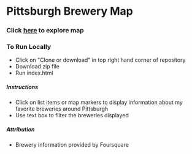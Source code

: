 <h1>Pittsburgh Brewery Map</h1> 

<h3>Click <a href="http://timmyhall.github.io/Pittsburgh-Brewery-Map/">here</a> to explore map</h3>

<h3>To Run Locally</h3>
<ul>
<li>Click on "Clone or download" in top right hand corner of repository</li>
<li>Download zip file</li>
<li>Run index.html</li>
</ul>

<h5>Instructions</h5>

<ul>
	<li>Click on list items or map markers to display information about my favorite breweries around Pittsburgh</li>
	<li>Use text box to filter the breweries displayed</li>
</ul>

<h5>Attribution</h5>
<ul>
<li>Brewery information provided by Foursquare</li>
</ul>
